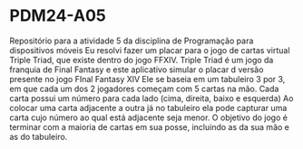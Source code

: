 # PDM24-A05
Repositório para a atividade 5 da disciplina de Programação para dispositivos móveis
Eu resolvi fazer um placar para o jogo de cartas virtual Triple Triad, que existe dentro do jogo FFXIV.
Triple Triad é um jogo da franquia de Final Fantasy e este aplicativo simular o placar d versão presente no jogo FInal Fantasy XIV
Ele se baseia em um tabuleiro 3 por 3, em que cada um dos 2 jogadores começam com 5 cartas na mão.
Cada carta possui um número para cada lado (cima, direita, baixo e esquerda)
Ao colocar uma carta adjacente a outra já no tabuleiro ela pode capturar uma carta cujo número ao qual está adjacente seja menor.
O objetivo do jogo é terminar com a maioria de cartas em sua posse, incluindo as da sua mão e as do tabuleiro.
